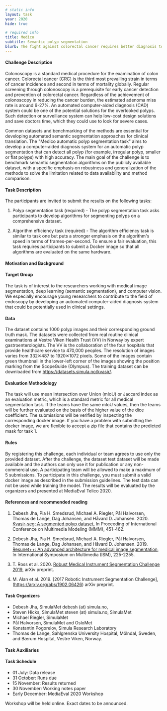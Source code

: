 ```yaml
---
# static info
layout: task
year: 2020
hide: true

# required info
title: Medico
subtitle: Semantic polyp segmentation
blurb: The fight against colorectal cancer requires better diagnosis tools. Computer-aided diagnosis systems can reduce the chance that diagnosticians overlook a polyp during a colonoscopy. This task focuses on robust and efficient algorithms for polyp segmentation. The data consists of a large number of endoscopic images of the colon.
---
```


<!-- # please respect the structure below-->

#### Challenge Description
Colonoscopy is a standard medical procedure for the examination of colon cancer. Colorectal cancer (CRC) is the third most prevailing strain in terms of cancer incidence and second in terms of mortality globally. Regular screening through colonoscopy is a prerequisite for early cancer detection and prevention of colorectal cancer. Regardless of the achievement of colonoscopy in reducing the cancer burden, the estimated adenoma miss rate is around 6-27%. An automated computer-aided diagnosis (CAD) system could be one of the potential solutions for the overlooked polyps. Such detection or surveillance system can help low-cost design solutions and save doctors time, which they could use to look for severe cases. 

Common datasets and benchmarking of the methods are essential for developing automated semantic segmentation approaches for clinical translation. The "Medico automatic polyp segmentation task" aims to develop a computer-aided diagnosis system for an automatic polyp segmentation that can detect all polyp (for example, irregular polyp, smaller or flat polyps) with high accuracy. The main goal of the challenge is to benchmark semantic segmentation algorithms on the publicly available dataset, with a specific emphasis on robustness and generalization of the methods to solve the limitation related to data availability and method comparison. 


#### Task Description
The participants are invited to submit the results on the following tasks: 

1) Polyp segmentation task (required) - The polyp segmentation task asks participants to develop algorithms for segmenting polyps on a comprehensive dataset. 

2) Algorithm efficiency task (required)  - The algorithm efficiency task is similar to task one but puts a stronger emphasis on the algorithm's speed in terms of frames-per-second. To ensure a fair evaluation, this task requires participants to submit a Docker image so that all algorithms are evaluated on the same hardware. 

#### Motivation and Background

#### Target Group
The task is of interest to the researchers working with medical image segmentation, deep learning (semantic segmentation), and computer vision. We especially encourage young researchers to contribute to the field of endoscopy by developing an automated computer-aided diagnosis system that could be potentially used in clinical settings.  

#### Data
The dataset contains 1000 polyp images and their corresponding ground truth mask. The datasets were collected from real routine clinical examinations at Vestre Viken Health Trust (VV) in Norway by expert gastroenterologists. The VV is the collaboration of the four hospitals that provide healthcare service to 470,000 peoples. The resolution of images varies from 332✕487 to 1920✕1072 pixels. Some of the images contain green thumbnail in the lower-left corner of the images showing  the position marking from the ScopeGuide (Olympus). The training dataset can be downloaded from https://datasets.simula.no/kvasir/. 

#### Evaluation Methodology
The task will use mean Intersection over Union (mIoU) or Jaccard index as an evaluation metric, which is a standard metric for all medical segmentation task. If the teams have the same mIoU values, then the teams will be further evaluated on the basis of the higher value of the dice coefficient. The submissions will be verified by inspecting the corresponding docker image. If you have a problem with submitting the docker image, we are flexible to accept a zip file that contains the predicted mask for task 1. 

#### Rules
By registering this challenge, each individual or team agrees to use only the provided dataset. After the challenge, the dataset test dataset will be made available and the authors can only use it for publication or any non-commercial use. A participating team will be allowed to make a maximum of 5 submissions. 
To participate in this challenge, you must submit a valid docker image as described in the submission guidelines. 
The test data can not be used while training the model. The results will be evaluated by the organizers and presented at MediaEval Telico 2020. 


#### References and recommended reading
<!-- # Please use the ACM format for references https://www.acm.org/publications/authors/reference-formatting (but no DOI needed)-->
<!-- # The paper title should be a hyperlink leading to the paper online-->

1. Debesh Jha, Pia H. Smedsrud, Michael A. Riegler, Pål Halvorsen, Thomas de Lange, Dag Johansen, and Håvard D. Johansen. 2020. [Kvasir-seg: A segmented polyp dataset](https://link.springer.com/chapter/10.1007/978-3-030-37734-2_37), In Proceeding of International Conference on Multimedia Modeling (MMM), 451-462.

2. Debesh Jha, Pia H. Smedsrud, Michael A. Riegler, Pål Halvorsen, Thomas de Lange, Dag Johansen, and Håvard D. Johansen. 2019. [Resunet++: An advanced architecture for medical image segmentation](https://ieeexplore.ieee.org/stamp/stamp.jsp?arnumber=8959021), In International Symposium on Multimedia (ISM),  225-2255.

3. T. Ross et al. 2020. [Robust Medical Instrument Segmentation Challenge 2019](https://arxiv.org/abs/2003.10299), arXiv preprint.

4. M. Alan et al. 2019. [2017 Robotic Instrument Segmentation Challenge],(https://arxiv.org/abs/1902.06426) arXiv preprint.


#### Task Organizers
<!-- # add the email address of the contact organizer-->

* Debesh Jha, SimulaMet debesh (at) simula.no, 
* Steven Hicks, SimulaMet steven (at) simula.no, SimulaMet 
* Michael Riegler, SimulaMet 
* Pål Halvorsen, SimulaMet and OsloMet
* Konstantin Pogorelov, Simula Research Laboratory
* Thomas de Lange, Sahlgrenska University Hospital, Mölndal, Sweden, and Bærum Hospital, Vestre Viken, Norway.

#### Task Auxiliaries
<!-- # if there are people helping with the task, but are not bearing the main responsibility for the task, they are auxiliaries. Please delete this heading if you have no auxiliaries-->

#### Task Schedule
* 01 July: Data release <!-- # Replace XX with your date. Latest possible is 31 July-->
* 31 October: Runs due <!-- # Replace XX with your date. Latest possible is 31 October-->
* 15 November: Results returned  <!-- Fixed. Please do not change-->
* 30 November: Working notes paper  <!-- Fixed. Please do not change-->
* Early December: MediaEval 2020 Workshop <!-- Fixed. Please do not change-->

Workshop will be held online. Exact dates to be announced.
